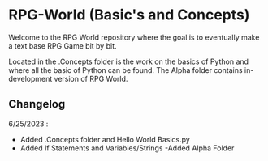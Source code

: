 # RPG-World (Basic's and Concepts)

Welcome to the RPG World repository where the goal is to eventually make a text base RPG Game bit by bit.

Located in the .Concepts folder is the work on the basics of Python and where all the basic of Python can be found. The Alpha folder contains in-development version of RPG World.



## Changelog

6/25/2023 : 
- Added .Concepts folder and Hello World Basics.py
- Added If Statements and Variables/Strings
-Added Alpha Folder
